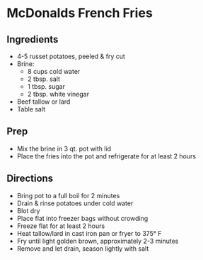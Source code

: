 # McDonalds French Fries

## Ingredients

- 4-5 russet potatoes, peeled & fry cut
- Brine:
  - 8 cups cold water
  - 2 tbsp. salt
  - 1 tbsp. sugar
  - 2 tbsp. white vinegar
- Beef tallow or lard
- Table salt

## Prep

- Mix the brine in 3 qt. pot with lid
- Place the fries into the pot and refrigerate for at least 2 hours

## Directions

- Bring pot to a full boil for 2 minutes
- Drain & rinse potatoes under cold water
- Blot dry
- Place flat into freezer bags without crowding
- Freeze flat for at least 2 hours
- Heat tallow/lard in cast iron pan or fryer to 375° F
- Fry until light golden brown, approximately 2-3 minutes
- Remove and let drain, season lightly with salt
